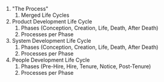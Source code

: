 1. "The Process"
    1. Merged Life Cycles
1. Product Development Life Cycle
    1. Phases (Conception, Creation, Life, Death, After Death)
    1. Processes per Phase
1. System Development Life Cycle
    1. Phases (Conception, Creation, Life, Death, After Death)
    1. Processes per Phase
1. People Development Life Cycle
    1. Phases (Pre-Hire, Hire, Tenure, Notice, Post-Tenure)
    1. Processes per Phase